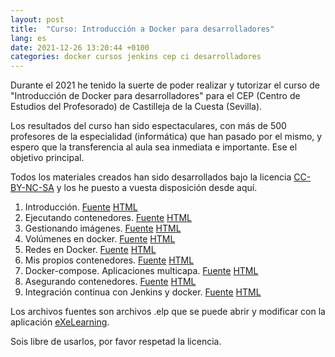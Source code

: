 ```yaml
---
layout: post
title:  "Curso: Introducción a Docker para desarrolladores"
lang: es
date: 2021-12-26 13:20:44 +0100
categories: docker cursos jenkins cep ci desarrolladores
---
```


Durante el 2021 he tenido la suerte de poder realizar y tutorizar el curso de "Introducción de Docker para desarrolladores" para el CEP (Centro de Estudios del Profesorado) de Castilleja de la Cuesta (Sevilla).

Los resultados del curso han sido espectaculares, con más de 500 profesores de la especialidad (informática) que han pasado por el mismo, y espero que la transferencia al aula sea inmediata e importante. Ese el objetivo principal.

Todos los materiales creados han sido desarrollados bajo la licencia [CC-BY-NC-SA](https://creativecommons.org/licenses/by-nc-sa/4.0/) y los he puesto a vuesta disposición desde aquí.


1. Introducción. [Fuente]({{site.baseurl}}/myassets/docker/elps/1_Introduccion.elp) [HTML]({{site.baseurl}}/myassets/docker/htmls/t1/index.html)
2. Ejecutando contenedores. [Fuente]({{site.baseurl}}/myassets/docker/elps/2_Ejecutando%20y%20gestionando%20contenedores%20Docker.elp) [HTML]({{site.baseurl}}/myassets/docker/htmls/t2/index.html)
3. Gestionando imágenes. [Fuente]({{site.baseurl}}/myassets/docker/elps/3_Gestion_de_imagenes_Docker.elp) [HTML]({{site.baseurl}}/myassets/docker/htmls/t3/index.html)
4. Volúmenes en docker. [Fuente]({{site.baseurl}}/myassets/docker/elps/4_Volúmenes_en_Docker.elp) [HTML]({{site.baseurl}}/myassets/docker/htmls/t4/index.html)
5. Redes en Docker. [Fuente]({{site.baseurl}}/myassets/docker/elps/5_Redes_en_Docker_V02.elp) [HTML]({{site.baseurl}}/myassets/docker/htmls/t5/index.html)
6. Mis propios contenedores. [Fuente]({{site.baseurl}}/myassets/docker/elps/6.%20Construyendo%20mis%20propios%20contenedores.elp) [HTML]({{site.baseurl}}/myassets/docker/htmls/t6/index.html)
7. Docker-compose. Aplicaciones multicapa. [Fuente]({{site.baseurl}}/myassets/docker/elps/7_Docker-Compose.%20Aplicaciones%20multicapa.elp) [HTML]({{site.baseurl}}/myassets/docker/htmls/t7/index.html)
8. Asegurando contenedores. [Fuente]({{site.baseurl}}/myassets/docker/elps/8_Asegurando%20contenedores.elp) [HTML]({{site.baseurl}}/myassets/docker/htmls/t8/index.html)
9. Integración continua con Jenkins y docker. [Fuente]({{site.baseurl}}/myassets/docker/elps/9_Integración%20continua%20con%20Jenkins%20y%20Docker.elp) [HTML]({{site.baseurl}}/myassets/docker/htmls/t9/index.html)

Los archivos fuentes son archivos .elp que se puede abrir y modificar con la aplicación [eXeLearning](https://exelearning.net/).

Sois libre de usarlos, por favor respetad la licencia.